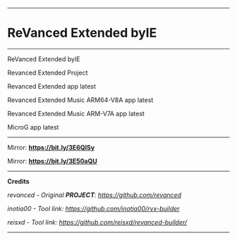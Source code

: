 **********************************
# ReVanced Extended byIE
**********************************
ReVanced Extended byIE

Revanced Extended Project 

Revanced Extended app latest

Revanced Extended Music ARM64-V8A app latest

Revanced Extended Music ARM-V7A app latest

MicroG app latest
**********************************
Mirror: **https://bit.ly/3E6QlSy**

Mirror: **https://bit.ly/3E50aQU**
**********************************
**Credits**

**revanced* - Original **PROJECT**: *https://github.com/revanced**

**inotia00* - Tool link: *https://github.com/inotia00/rvx-builder**

**reisxd* - Tool link: *https://github.com/reisxd/revanced-builder/**
**********************************




